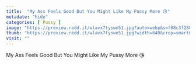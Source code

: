 ```yaml
---
title:  "My Ass Feels Good But You Might Like My Pussy More 😘"
metadate: "hide"
categories: [ Pussy ]
image: "https://preview.redd.it/wlavx7tyswn51.jpg?auto=webp&s=f08c3f280e7bbc5d69a7a19f9fc9eabae94f40ae"
thumb: "https://preview.redd.it/wlavx7tyswn51.jpg?width=640&crop=smart&auto=webp&s=885743fde3430c886b7afe97071cad0275a96fe9"
visit: ""
---
```

My Ass Feels Good But You Might Like My Pussy More 😘
